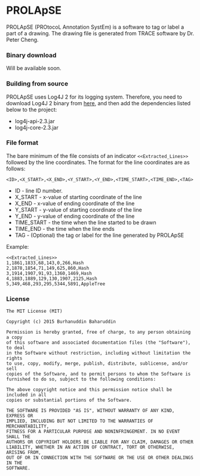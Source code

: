 # PROLApSE
PROLApSE (PROtocoL Annotation SystEm) is a software to tag or label a part of a drawing. The drawing file is generated from TRACE software by Dr. Peter Cheng.

### Binary download
Will be available soon.

### Building from source
PROLApSE uses Log4J 2 for its logging system. Therefore, you need to download Log4J 2 binary from [here](http://logging.apache.org/log4j/2.x/download.html), and then add the dependencies listed below to the project:
- log4j-api-2.3.jar
- log4j-core-2.3.jar

### File format
The bare minimum of the file consists of an indicator ```<<Extracted_Lines>>``` followed by the line coordinates. The format for the line coordinates are as follows:
```
<ID>,<X_START>,<X_END>,<Y_START>,<Y_END>,<TIME_START>,<TIME_END>,<TAG>
```
- ID - line ID number.
- X_START - x-value of starting coordinate of the line
- X_END - x-value of ending coordinate of the line
- Y_START - y-value of starting coordinate of the line
- Y_END - y-value of ending coordinate of the line
- TIME_START - the time when the line started to be drawn
- TIME_END - the time when the line ends
- TAG - (Optional) the tag or label for the line generated by PROLApSE

Example:
```
<<Extracted_Lines>>
1,1861,1833,68,143,0,266,Hash
2,1878,1854,71,149,625,860,Hash
3,1914,1907,91,93,1360,1469,Hash
4,1883,1889,129,130,1907,2125,Hash
5,349,468,293,295,5344,5891,AppleTree
```

### License
```
The MIT License (MIT)

Copyright (c) 2015 Burhanuddin Baharuddin

Permission is hereby granted, free of charge, to any person obtaining a copy
of this software and associated documentation files (the "Software"), to deal
in the Software without restriction, including without limitation the rights
to use, copy, modify, merge, publish, distribute, sublicense, and/or sell
copies of the Software, and to permit persons to whom the Software is
furnished to do so, subject to the following conditions:

The above copyright notice and this permission notice shall be included in all
copies or substantial portions of the Software.

THE SOFTWARE IS PROVIDED "AS IS", WITHOUT WARRANTY OF ANY KIND, EXPRESS OR
IMPLIED, INCLUDING BUT NOT LIMITED TO THE WARRANTIES OF MERCHANTABILITY,
FITNESS FOR A PARTICULAR PURPOSE AND NONINFRINGEMENT. IN NO EVENT SHALL THE
AUTHORS OR COPYRIGHT HOLDERS BE LIABLE FOR ANY CLAIM, DAMAGES OR OTHER
LIABILITY, WHETHER IN AN ACTION OF CONTRACT, TORT OR OTHERWISE, ARISING FROM,
OUT OF OR IN CONNECTION WITH THE SOFTWARE OR THE USE OR OTHER DEALINGS IN THE
SOFTWARE.
```
